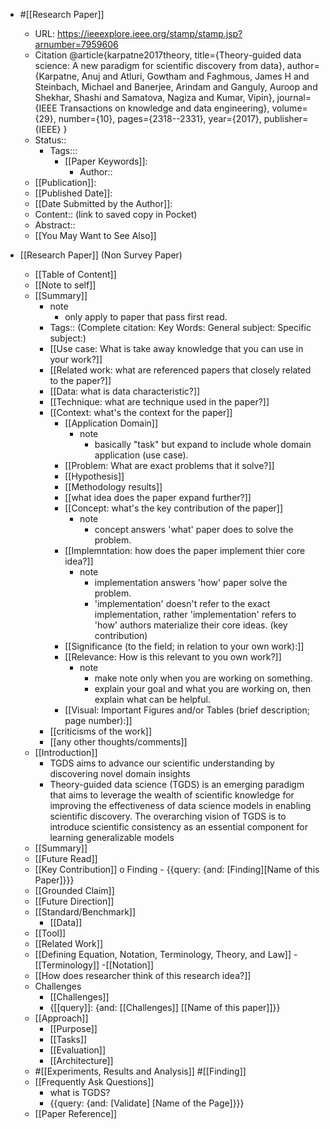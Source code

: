 *  #[[Research Paper]]
    - URL: https://ieeexplore.ieee.org/stamp/stamp.jsp?arnumber=7959606
    - Citation
        @article{karpatne2017theory,
              title={Theory-guided data science: A new paradigm for scientific discovery from data},
              author={Karpatne, Anuj and Atluri, Gowtham and Faghmous, James H and Steinbach, Michael and Banerjee, Arindam and Ganguly, Auroop and Shekhar, Shashi and Samatova, Nagiza and Kumar, Vipin},
              journal={IEEE Transactions on knowledge and data engineering},
              volume={29},
              number={10},
              pages={2318--2331},
              year={2017},
              publisher={IEEE}
            }
    - Status::
        - Tags::: 
            - [[Paper Keywords]]: 
                - Author::
    - [[Publication]]:
    - [[Published Date]]:
    - [[Date Submitted by the Author]]:
    - Content:: (link to saved copy in Pocket)
    - Abstract::
    - [[You May Want to See Also]]

* [[Research Paper]] (Non Survey Paper)
    - [[Table of Content]]
    - [[Note to self]]
    - [[Summary]]
        * note 
            * only apply to paper that pass first read.
        * Tags:: (Complete citation: Key Words: General subject: Specific subject:)
        * [[Use case: What is take away knowledge that you can use in your work?]]
        * [[Related work: what are referenced papers that closely related to the paper?]]
        * [[Data: what is data characteristic?]]
        * [[Technique: what are technique used in the paper?]] 
        * [[Context: what's the context for the paper]]
            * [[Application Domain]]
                * note
                    * basically "task" but expand to include whole domain application (use case).
            * [[Problem: What are exact problems that it solve?]]
            * [[Hypothesis]]
            * [[Methodology results]]
            * [[what idea does the paper expand further?]]
            * [[Concept: what's the key contribution of the paper]]
                * note 
                    * concept answers 'what' paper does to solve the problem.
            * [[Implemntation: how does the paper implement thier core idea?]]
                * note
                    * implementation answers 'how' paper solve the problem.
                    * 'implementation' doesn't refer to the exact implementation, rather 'implementation' refers to 'how' authors materialize their core ideas. (key contribution)
            * [[Significance (to the field; in relation to your own work):]]
            * [[Relevance: How is this relevant to you own work?]]
                * note
                    * make note only when you are working on something.
                    * explain your goal and what you are working on, then explain what can be helpful.
            * [[Visual: Important Figures and/or Tables (brief description; page number):]]
        * [[criticisms of the work]]
        * [[any other thoughts/comments]]
    - [[Introduction]]
        * TGDS aims to advance our scientific understanding by discovering novel domain
        insights
        * Theory-guided data science (TGDS) is an emerging paradigm that aims to leverage
        the wealth of scientific knowledge for improving the effectiveness of data science models in enabling scientific discovery. The
        overarching vision of TGDS is to introduce scientific consistency as an essential component for learning generalizable models
    - [[Summary]]
    * [[Future Read]]
    - [[Key Contribution]]
        o Finding
            - {{query: {and: [Finding][Name of this Paper]}}}
    - [[Grounded Claim]] 
    - [[Future Direction]]
    - [[Standard/Benchmark]]
        - [[Data]]
    - [[Tool]]
    - [[Related Work]]
    - [[Defining Equation, Notation, Terminology, Theory, and Law]]
        -[[Terminology]]
            -[[Notation]]    
    - [[How does researcher think of this research idea?]]
    - Challenges
        - [[Challenges]]
        -  {[[query]]: {and: [[Challenges]] [[Name of this paper]]}}
    - [[Approach]]
        - [[Purpose]]
        - [[Tasks]]
        - [[Evaluation]]
        - [[Architecture]]
    - #[[Experiments, Results and Analysis]] #[[Finding]]
    - [[Frequently Ask Questions]]
        * what is TGDS?
        - {{query: {and: [Validate] [Name of the Page]}}}
    - [[Paper Reference]]
